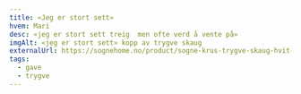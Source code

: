 ```yaml
---
title: «Jeg er stort sett»
hvem: Mari
desc: «jeg er stort sett treig  men ofte verd å vente på»
imgAlt: «jeg er stort sett» kopp av trygve skaug
externalUrl: https://sognehome.no/product/sogne-krus-trygve-skaug-hvit-jeg-er-stort-sett/
tags:
  - gave
  - trygve
---
```

